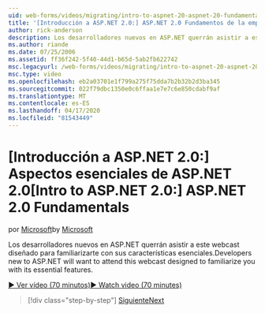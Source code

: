 ```yaml
---
uid: web-forms/videos/migrating/intro-to-aspnet-20-aspnet-20-fundamentals
title: '[Introducción a ASP.NET 2.0:] ASP.NET 2.0 Fundamentos de la empresa de la empresa de la empresa de la empresa de la isla de Microsoft Docs'
author: rick-anderson
description: Los desarrolladores nuevos en ASP.NET querrán asistir a este webcast diseñado para familiarizarte con sus características esenciales.
ms.author: riande
ms.date: 07/25/2006
ms.assetid: ff36f242-5f40-44d1-b65d-5ab2fb622742
msc.legacyurl: /web-forms/videos/migrating/intro-to-aspnet-20-aspnet-20-fundamentals
msc.type: video
ms.openlocfilehash: eb2a03701e1f799a275f75dda7b2b32b2d3ba345
ms.sourcegitcommit: 022f79dbc1350e0c6ffaa1e7e7c6e850cdabf9af
ms.translationtype: MT
ms.contentlocale: es-ES
ms.lasthandoff: 04/17/2020
ms.locfileid: "81543449"
---
```

# <a name="intro-to-aspnet-20-aspnet-20-fundamentals"></a><span data-ttu-id="3ca46-103">[Introducción a ASP.NET 2.0:] Aspectos esenciales de ASP.NET 2.0</span><span class="sxs-lookup"><span data-stu-id="3ca46-103">[Intro to ASP.NET 2.0:] ASP.NET 2.0 Fundamentals</span></span>

<span data-ttu-id="3ca46-104">por [Microsoft](https://github.com/microsoft)</span><span class="sxs-lookup"><span data-stu-id="3ca46-104">by [Microsoft](https://github.com/microsoft)</span></span>

<span data-ttu-id="3ca46-105">Los desarrolladores nuevos en ASP.NET querrán asistir a este webcast diseñado para familiarizarte con sus características esenciales.</span><span class="sxs-lookup"><span data-stu-id="3ca46-105">Developers new to ASP.NET will want to attend this webcast designed to familiarize you with its essential features.</span></span>

[<span data-ttu-id="3ca46-106">&#9654; Ver vídeo (70 minutos)</span><span class="sxs-lookup"><span data-stu-id="3ca46-106">&#9654; Watch video (70 minutes)</span></span>](https://channel9.msdn.com/Blogs/ASP-NET-Site-Videos/intro-to-aspnet-20-aspnet-20-fundamentals)

> [!div class="step-by-step"]
> [<span data-ttu-id="3ca46-107">Siguiente</span><span class="sxs-lookup"><span data-stu-id="3ca46-107">Next</span></span>](intro-to-aspnet-20-user-interface-elements.md)

